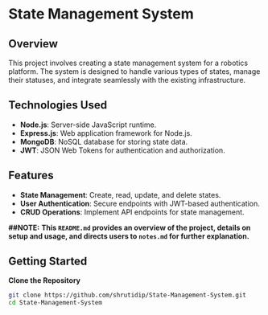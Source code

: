 # State Management System

## Overview

This project involves creating a state management system for a robotics platform. The system is designed to handle various types of states, manage their statuses, and integrate seamlessly with the existing infrastructure.

## Technologies Used

- **Node.js**: Server-side JavaScript runtime.
- **Express.js**: Web application framework for Node.js.
- **MongoDB**: NoSQL database for storing state data.
- **JWT**: JSON Web Tokens for authentication and authorization.

## Features

- **State Management**: Create, read, update, and delete states.
- **User Authentication**: Secure endpoints with JWT-based authentication.
- **CRUD Operations**: Implement API endpoints for state management.


**##NOTE:**
**This `README.md` provides an overview of the project, details on setup and usage, and directs users to `notes.md` for further explanation.**

## Getting Started
**Clone the Repository**

   ```bash
   git clone https://github.com/shrutidip/State-Management-System.git
   cd State-Management-System
